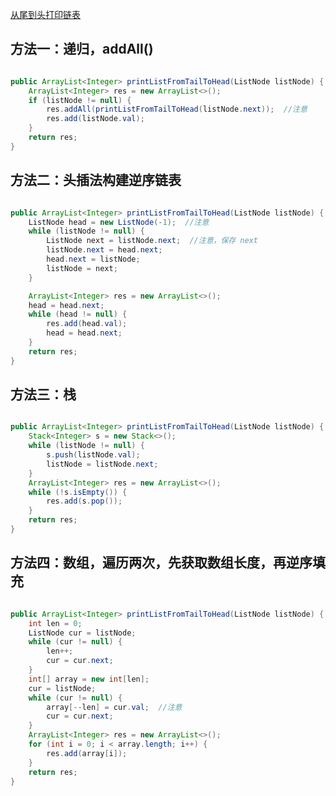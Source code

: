 [从尾到头打印链表](https://www.nowcoder.com/practice/d0267f7f55b3412ba93bd35cfa8e8035?tpId=13&tqId=11156&tPage=1&rp=1&ru=%2Fta%2Fcoding-interviews&qru=%2Fta%2Fcoding-interviews%2Fquestion-ranking) 

## 方法一：递归，addAll()

```java

public ArrayList<Integer> printListFromTailToHead(ListNode listNode) {
    ArrayList<Integer> res = new ArrayList<>();
    if (listNode != null) {
        res.addAll(printListFromTailToHead(listNode.next));  //注意
        res.add(listNode.val);
    }
    return res;
}

```

## 方法二：头插法构建逆序链表

```java

public ArrayList<Integer> printListFromTailToHead(ListNode listNode) {
    ListNode head = new ListNode(-1);  //注意
    while (listNode != null) {
        ListNode next = listNode.next;  //注意，保存 next
        listNode.next = head.next;
        head.next = listNode;
        listNode = next;
    }

    ArrayList<Integer> res = new ArrayList<>();
    head = head.next;
    while (head != null) {
        res.add(head.val);
        head = head.next;
    }
    return res;
}

```

## 方法三：栈

```java

public ArrayList<Integer> printListFromTailToHead(ListNode listNode) {
    Stack<Integer> s = new Stack<>();
    while (listNode != null) {
        s.push(listNode.val);
        listNode = listNode.next;
    }
    ArrayList<Integer> res = new ArrayList<>();
    while (!s.isEmpty()) {
        res.add(s.pop());
    }
    return res;
}   

```

## 方法四：数组，遍历两次，先获取数组长度，再逆序填充

```java

public ArrayList<Integer> printListFromTailToHead(ListNode listNode) {
    int len = 0;
    ListNode cur = listNode;
    while (cur != null) {
        len++;
        cur = cur.next;
    }
    int[] array = new int[len];
    cur = listNode;
    while (cur != null) {
        array[--len] = cur.val;  //注意
        cur = cur.next;
    }
    ArrayList<Integer> res = new ArrayList<>();
    for (int i = 0; i < array.length; i++) {
        res.add(array[i]);
    }
    return res;
}

```